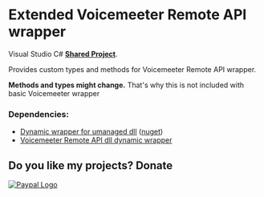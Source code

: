 # Extended Voicemeeter Remote API wrapper
Visual Studio C# [**Shared Project**](https://github.com/A-tG/Voicemeeter-Remote-API-dll-dynamic-wrapper/wiki/Useful-Info#how-to-useadd-a-visual-studio-shared-project). 

Provides custom types and methods for Voicemeeter Remote API wrapper. 

**Methods and types might change.** That's why this is not included with basic Voicemeeter wrapper

### Dependencies:
* [Dynamic wrapper for umanaged dll](https://github.com/A-tG/Dynamic-wrapper-for-unmanaged-dll) ([nuget](https://img.shields.io/nuget/v/a-tg.UnmanagedLibWrap))
* [Voicemeeter Remote API dll dynamic wrapper](https://github.com/A-tG/Voicemeeter-Remote-API-dll-dynamic-wrapper)

## Do you like my projects? Donate
[![Paypal Logo](https://www.paypalobjects.com/webstatic/paypalme/images/pp_logo_small.png)](https://www.paypal.me/atgDeveloperMusician/5)
